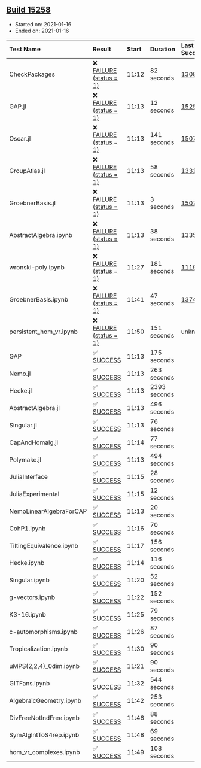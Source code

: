 ## [Build 15258](https://oscarci.mathematik.uni-kl.de/job/oscar/15258/)

* Started on: 2021-01-16
* Ended on: 2021-01-16

| Test Name    | Result | Start | Duration | Last Success | First Failure |
|:-------------|:-------|:------|:---------|:-------------|:--------------|
| CheckPackages | ❌ [FAILURE (status = 1)](https://oscarci.mathematik.uni-kl.de/job/oscar/15258/artifact/logs/build-15258/CheckPackages.log) | 11:12 | 82 seconds | [13085](https://oscarci.mathematik.uni-kl.de/job/oscar/13085/) | [13086](https://oscarci.mathematik.uni-kl.de/job/oscar/13086/) |
| GAP.jl | ❌ [FAILURE (status = 1)](https://oscarci.mathematik.uni-kl.de/job/oscar/15258/artifact/logs/build-15258/GAP.jl.log) | 11:13 | 12 seconds | [15257](https://oscarci.mathematik.uni-kl.de/job/oscar/15257/) | [15258](https://oscarci.mathematik.uni-kl.de/job/oscar/15258/) |
| Oscar.jl | ❌ [FAILURE (status = 1)](https://oscarci.mathematik.uni-kl.de/job/oscar/15258/artifact/logs/build-15258/Oscar.jl.log) | 11:13 | 141 seconds | [15079](https://oscarci.mathematik.uni-kl.de/job/oscar/15079/) | [15080](https://oscarci.mathematik.uni-kl.de/job/oscar/15080/) |
| GroupAtlas.jl | ❌ [FAILURE (status = 1)](https://oscarci.mathematik.uni-kl.de/job/oscar/15258/artifact/logs/build-15258/GroupAtlas.jl.log) | 11:13 | 58 seconds | [13311](https://oscarci.mathematik.uni-kl.de/job/oscar/13311/) | [13312](https://oscarci.mathematik.uni-kl.de/job/oscar/13312/) |
| GroebnerBasis.jl | ❌ [FAILURE (status = 1)](https://oscarci.mathematik.uni-kl.de/job/oscar/15258/artifact/logs/build-15258/GroebnerBasis.jl.log) | 11:13 | 3 seconds | [15079](https://oscarci.mathematik.uni-kl.de/job/oscar/15079/) | [15080](https://oscarci.mathematik.uni-kl.de/job/oscar/15080/) |
| AbstractAlgebra.ipynb | ❌ [FAILURE (status = 1)](https://oscarci.mathematik.uni-kl.de/job/oscar/15258/artifact/logs/build-15258/AbstractAlgebra.ipynb.log) | 11:13 | 38 seconds | [13355](https://oscarci.mathematik.uni-kl.de/job/oscar/13355/) | [13356](https://oscarci.mathematik.uni-kl.de/job/oscar/13356/) |
| wronski-poly.ipynb | ❌ [FAILURE (status = 1)](https://oscarci.mathematik.uni-kl.de/job/oscar/15258/artifact/logs/build-15258/wronski-poly.ipynb.log) | 11:27 | 181 seconds | [11192](https://oscarci.mathematik.uni-kl.de/job/oscar/11192/) | [11193](https://oscarci.mathematik.uni-kl.de/job/oscar/11193/) |
| GroebnerBasis.ipynb | ❌ [FAILURE (status = 1)](https://oscarci.mathematik.uni-kl.de/job/oscar/15258/artifact/logs/build-15258/GroebnerBasis.ipynb.log) | 11:41 | 47 seconds | [13748](https://oscarci.mathematik.uni-kl.de/job/oscar/13748/) | [13749](https://oscarci.mathematik.uni-kl.de/job/oscar/13749/) |
| persistent_hom_vr.ipynb | ❌ [FAILURE (status = 1)](https://oscarci.mathematik.uni-kl.de/job/oscar/15258/artifact/logs/build-15258/persistent_hom_vr.ipynb.log) | 11:50 | 151 seconds | unknown | unknown |
| GAP | ✅ [SUCCESS](https://oscarci.mathematik.uni-kl.de/job/oscar/15258/artifact/logs/build-15258/GAP.log) | 11:13 | 175 seconds |  |  |
| Nemo.jl | ✅ [SUCCESS](https://oscarci.mathematik.uni-kl.de/job/oscar/15258/artifact/logs/build-15258/Nemo.jl.log) | 11:13 | 263 seconds |  |  |
| Hecke.jl | ✅ [SUCCESS](https://oscarci.mathematik.uni-kl.de/job/oscar/15258/artifact/logs/build-15258/Hecke.jl.log) | 11:13 | 2393 seconds |  |  |
| AbstractAlgebra.jl | ✅ [SUCCESS](https://oscarci.mathematik.uni-kl.de/job/oscar/15258/artifact/logs/build-15258/AbstractAlgebra.jl.log) | 11:13 | 496 seconds |  |  |
| Singular.jl | ✅ [SUCCESS](https://oscarci.mathematik.uni-kl.de/job/oscar/15258/artifact/logs/build-15258/Singular.jl.log) | 11:13 | 76 seconds |  |  |
| CapAndHomalg.jl | ✅ [SUCCESS](https://oscarci.mathematik.uni-kl.de/job/oscar/15258/artifact/logs/build-15258/CapAndHomalg.jl.log) | 11:14 | 77 seconds |  |  |
| Polymake.jl | ✅ [SUCCESS](https://oscarci.mathematik.uni-kl.de/job/oscar/15258/artifact/logs/build-15258/Polymake.jl.log) | 11:13 | 494 seconds |  |  |
| JuliaInterface | ✅ [SUCCESS](https://oscarci.mathematik.uni-kl.de/job/oscar/15258/artifact/logs/build-15258/JuliaInterface.log) | 11:15 | 28 seconds |  |  |
| JuliaExperimental | ✅ [SUCCESS](https://oscarci.mathematik.uni-kl.de/job/oscar/15258/artifact/logs/build-15258/JuliaExperimental.log) | 11:15 | 12 seconds |  |  |
| NemoLinearAlgebraForCAP | ✅ [SUCCESS](https://oscarci.mathematik.uni-kl.de/job/oscar/15258/artifact/logs/build-15258/NemoLinearAlgebraForCAP.log) | 11:13 | 20 seconds |  |  |
| CohP1.ipynb | ✅ [SUCCESS](https://oscarci.mathematik.uni-kl.de/job/oscar/15258/artifact/logs/build-15258/CohP1.ipynb.log) | 11:16 | 70 seconds |  |  |
| TiltingEquivalence.ipynb | ✅ [SUCCESS](https://oscarci.mathematik.uni-kl.de/job/oscar/15258/artifact/logs/build-15258/TiltingEquivalence.ipynb.log) | 11:17 | 156 seconds |  |  |
| Hecke.ipynb | ✅ [SUCCESS](https://oscarci.mathematik.uni-kl.de/job/oscar/15258/artifact/logs/build-15258/Hecke.ipynb.log) | 11:14 | 116 seconds |  |  |
| Singular.ipynb | ✅ [SUCCESS](https://oscarci.mathematik.uni-kl.de/job/oscar/15258/artifact/logs/build-15258/Singular.ipynb.log) | 11:20 | 52 seconds |  |  |
| g-vectors.ipynb | ✅ [SUCCESS](https://oscarci.mathematik.uni-kl.de/job/oscar/15258/artifact/logs/build-15258/g-vectors.ipynb.log) | 11:22 | 152 seconds |  |  |
| K3-16.ipynb | ✅ [SUCCESS](https://oscarci.mathematik.uni-kl.de/job/oscar/15258/artifact/logs/build-15258/K3-16.ipynb.log) | 11:25 | 79 seconds |  |  |
| c-automorphisms.ipynb | ✅ [SUCCESS](https://oscarci.mathematik.uni-kl.de/job/oscar/15258/artifact/logs/build-15258/c-automorphisms.ipynb.log) | 11:26 | 87 seconds |  |  |
| Tropicalization.ipynb | ✅ [SUCCESS](https://oscarci.mathematik.uni-kl.de/job/oscar/15258/artifact/logs/build-15258/Tropicalization.ipynb.log) | 11:30 | 90 seconds |  |  |
| uMPS(2,2,4)_0dim.ipynb | ✅ [SUCCESS](https://oscarci.mathematik.uni-kl.de/job/oscar/15258/artifact/logs/build-15258/uMPS-2-2-4-_0dim.ipynb.log) | 11:21 | 90 seconds |  |  |
| GITFans.ipynb | ✅ [SUCCESS](https://oscarci.mathematik.uni-kl.de/job/oscar/15258/artifact/logs/build-15258/GITFans.ipynb.log) | 11:32 | 544 seconds |  |  |
| AlgebraicGeometry.ipynb | ✅ [SUCCESS](https://oscarci.mathematik.uni-kl.de/job/oscar/15258/artifact/logs/build-15258/AlgebraicGeometry.ipynb.log) | 11:42 | 253 seconds |  |  |
| DivFreeNotIndFree.ipynb | ✅ [SUCCESS](https://oscarci.mathematik.uni-kl.de/job/oscar/15258/artifact/logs/build-15258/DivFreeNotIndFree.ipynb.log) | 11:46 | 88 seconds |  |  |
| SymAlgIntToS4rep.ipynb | ✅ [SUCCESS](https://oscarci.mathematik.uni-kl.de/job/oscar/15258/artifact/logs/build-15258/SymAlgIntToS4rep.ipynb.log) | 11:48 | 69 seconds |  |  |
| hom_vr_complexes.ipynb | ✅ [SUCCESS](https://oscarci.mathematik.uni-kl.de/job/oscar/15258/artifact/logs/build-15258/hom_vr_complexes.ipynb.log) | 11:49 | 108 seconds |  |  |
